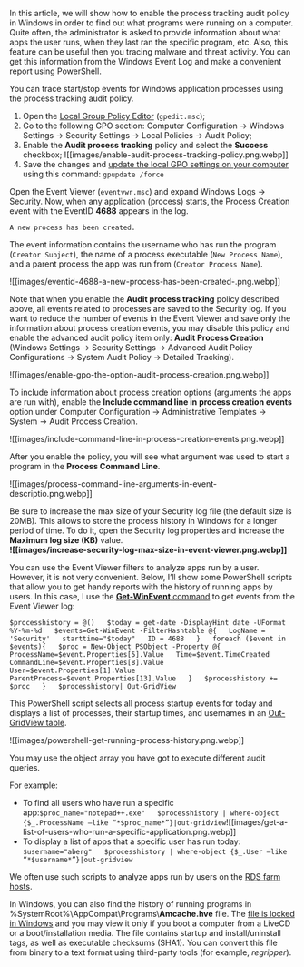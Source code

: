 In this article, we will show how to enable the process tracking audit policy in Windows in order to find out what programs were running on a computer. Quite often, the administrator is asked to provide information about what apps the user runs, when they last ran the specific program, etc. Also, this feature can be useful then you tracing malware and threat activity. You can get this information from the Windows Event Log and make a convenient report using PowerShell.

You can trace start/stop events for Windows application processes using the process tracking audit policy.

1.  Open the [Local Group Policy Editor](https://woshub.com/group-policy-editor-gpedit-msc-for-windows-10-home/) (`gpedit.msc`);
2.  Go to the following GPO section: Computer Configuration -> Windows Settings -> Security Settings -> Local Policies -> Audit Policy;
3.  Enable the **Audit process tracking** policy and select the **Success** checkbox; ![[images/enable-audit-process-tracking-policy.png.webp]]
4.  Save the changes and [update the local GPO settings on your computer](https://woshub.com/update-group-policy-settings-windows/) using this command: `gpupdate /force`

Open the Event Viewer (`eventvwr.msc`) and expand Windows Logs -> Security. Now, when any application (process) starts, the Process Creation event with the EventID **4688** appears in the log.

```
A new process has been created.
```

The event information contains the username who has run the program (`Creator Subject`), the name of a process executable (`New Process Name`), and a parent process the app was run from (`Creator Process Name`).

![[images/eventid-4688-a-new-process-has-been-created-.png.webp]]

Note that when you enable the **Audit process tracking** policy described above, all events related to processes are saved to the Security log. If you want to reduce the number of events in the Event Viewer and save only the information about process creation events, you may disable this policy and enable the advanced audit policy item only: **Audit Process Creation** (Windows Settings -> Security Settings -> Advanced Audit Policy Configurations -> System Audit Policy -> Detailed Tracking).

![[images/enable-gpo-the-option-audit-process-creation.png.webp]]

To include information about process creation options (arguments the apps are run with), enable the **Include command line in process creation events** option under Computer Configuration -> Administrative Templates -> System -> Audit Process Creation.

![[images/include-command-line-in-process-creation-events.png.webp]]

After you enable the policy, you will see what argument was used to start a program in the **Process Command Line**.

![[images/process-command-line-arguments-in-event-descriptio.png.webp]]

Be sure to increase the max size of your Security log file (the default size is 20MB). This allows to store the process history in Windows for a longer period of time. To do it, open the Security log properties and increase the **Maximum log size (KB)** value.  
**![[images/increase-security-log-max-size-in-event-viewer.png.webp]]**

You can use the Event Viewer filters to analyze apps run by a user. However, it is not very convenient. Below, I’ll show some PowerShell scripts that allow you to get handy reports with the history of running apps by users. In this case, I use the [**Get-WinEvent** command](https://woshub.com/search-windows-event-logs-powershell/) to get events from the Event Viewer log:

`$processhistory = @()   $today = get-date -DisplayHint date -UFormat %Y-%m-%d   $events=Get-WinEvent -FilterHashtable @{   LogName = 'Security'   starttime="$today"   ID = 4688   }   foreach ($event in $events){   $proc = New-Object PSObject -Property @{   ProcessName=$event.Properties[5].Value   Time=$event.TimeCreated   CommandLine=$event.Properties[8].Value   User=$event.Properties[1].Value   ParentProcess=$event.Properties[13].Value   }   $processhistory += $proc   }   $processhistory| Out-GridView`

This PowerShell script selects all process startup events for today and displays a list of processes, their startup times, and usernames in an [Out-GridView table](https://woshub.com/using-out-gridview-table-powershell/).

![[images/powershell-get-running-process-history.png.webp]]

You may use the object array you have got to execute different audit queries.

For example:

*   To find all users who have run a specific app:`$proc_name="notepad++.exe"   $processhistory | where-object {$_.ProcessName –like “*$proc_name*”}|out-gridview`![[images/get-a-list-of-users-who-run-a-specific-application.png.webp]]
*   To display a list of apps that a specific user has run today:  
    `$username="aberg"   $processhistory | where-object {$_.User –like “*$username*”}|out-gridview`

We often use such scripts to analyze apps run by users on the [RDS farm hosts](https://woshub.com/deploy-remote-desktop-services-rds-farm-windows-server/).

In Windows, you can also find the history of running programs in %SystemRoot%\\AppCompat\\Programs\\**Amcache.hve** file. The [file is locked in Windows](https://woshub.com/unlock-file-locked-windows-system-process/) and you may view it only if you boot a computer from a LiveCD or a boot/installation media. The file contains startup and install/uninstall tags, as well as executable checksums (SHA1). You can convert this file from binary to a text format using third-party tools (for example, _regripper_).